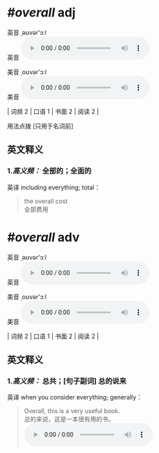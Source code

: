 # ***\#overall*** adj
英音 ˌəʊvər'ɔːl  
英音
<audio src="./media/overall-B.aac" controls="controls"></audio>

美音 ˌoʊvər'ɔːl  
美音
<audio src="./media/overall.aac" controls="controls"></audio>



| 词频 2 | 口语 1 | 书面 2 | 阅读 2 |  

用法点拨  [只用于名词前]

英文释义
---
### 1.*高义频：* **全部的；全面的**  
英译 including everything; total：

 > the overall cost  
 > 全部费用    


# ***\#overall*** adv
英音 ˌəʊvər'ɔːl  
英音
<audio src="./media/overall-B.aac" controls="controls"></audio>

美音 ˌoʊvər'ɔːl  
美音
<audio src="./media/overall.aac" controls="controls"></audio>



| 词频 2 | 口语 1 | 书面 2 | 阅读 2 |  

英文释义
---
### 1.*高义频：* **总共；[句子副词] 总的说来**  
英译 when you consider everything; generally：

 > Overall, this is a very useful book.  
 > 总的来说，这是一本很有用的书。    
<audio src="./media/Overall, this is a very useful book_AAC.aac" controls="controls"></audio>


